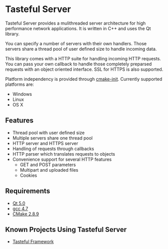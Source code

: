 Tasteful Server
=========

Tasteful Server provides a mulithreaded server architecture for high performance network applications.
It is written in C++ and uses the Qt library.

You can specify a number of servers with their own handlers.
Those servers share a thread pool of user defined size to handle incoming data.

This library comes with a HTTP suite for handling incoming HTTP requests.
You can pass your own callback to handle those completely preparsed requests with an object oriented interface.
SSL for HTTPS is also supported.

Platform independency is provided through [cmake-init](https://github.com/hpicgs/cmake-init).
Currently supported platforms are:
 * Windows
 * Linux
 * OS X

Features
-------------

 * Thread pool with user defined size
 * Multiple servers share one thread pool
 * HTTP server and HTTPS server
 * Handling of requests through callbacks
 * HTTP parser which translates requests to objects
 * Convenience support for several HTTP features
     * GET and POST parameters
     * Multipart and uploaded files
     * Cookies

Requirements
---------------------

 * [Qt 5.0](http://qt.nokia.com/)
 * [gcc 4.7](http://gcc.gnu.org/)
 * [CMake 2.8.9](http://www.cmake.org/)

Known Projects Using Tasteful Server
--------------------------------------------------------

 * [Tasteful Framework](https://github.com/scheibel/tasteful-framework)
